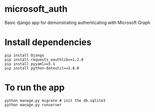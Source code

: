 # microsoft_auth
Basic django app for demonstrating authenticating with Microsoft Graph

# Install dependencies

```
pip install Django
pip install requests_oauthlib==1.2.0
pip install pyyaml==5.1
pip install python-dateutil==2.8.0
```

# To run the app

```
python manage.py migrate # init the db.sqlite3
python manage.py runserver
```